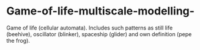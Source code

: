 # Game-of-life-multiscale-modelling-
Game of life (cellular automata). Includes such patterns as still life (beehive), oscillator (blinker), spaceship (glider) and own definition (pepe the frog).
